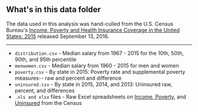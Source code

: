 ## What's in this data folder

The data used in this analysis was hand-culled from the U.S. Census Bureau's [Income, Poverty and Health Insurance Coverage in the United States: 2015](http://www.census.gov/newsroom/press-releases/2016/cb16-158.html) released September 13, 2016.

-----

* `distribution.csv` - Median salary from 1967 - 2015 for the 10th, 50th, 90th, and 95th percentile
* `menwomen.csv` - Median salary from 1960 - 2015 for men and women
* `poverty.csv` - By state in 2015: Poverty rate and supplemental poverty measures-- raw and percent and difference
* `uninsured.csv` - By state in 2015, 2014, and 2013: Uninsured raw, percent, and differences
* `.xls and xlsx` files - Raw Excel spreadsheets on [Income, Poverty](http://www.census.gov/data/tables/2016/demo/income-poverty/p60-256.html), and [Uninsured](http://www.census.gov/data/tables/2016/demo/income-poverty/p60-258.html) from the Census